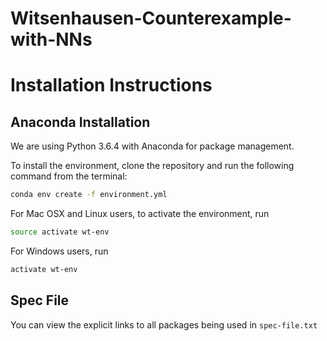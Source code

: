 # Witsenhausen-Counterexample-with-NNs

# Installation Instructions 

## Anaconda Installation

We are using Python 3.6.4 with Anaconda for package management. 

To install the environment, clone the repository and run the following command from the terminal: 

```bash
conda env create -f environment.yml
```

For Mac OSX and Linux users, to activate the environment, run 

```bash
source activate wt-env
```

For Windows users, run 
```bash
activate wt-env
```

## Spec File

You can view the explicit links to all packages being used in `spec-file.txt`